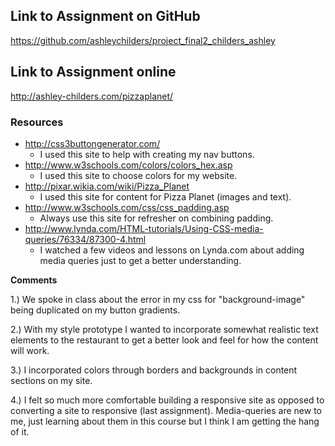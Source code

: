 ## Link to Assignment on GitHub
https://github.com/ashleychilders/project_final2_childers_ashley

## Link to Assignment online
http://ashley-childers.com/pizzaplanet/

### Resources

-  http://css3buttongenerator.com/
	- I used this site to help with creating my nav buttons.
- http://www.w3schools.com/colors/colors_hex.asp
    - I used this site to choose colors for my website.
- http://pixar.wikia.com/wiki/Pizza_Planet
    - I used this site for content for Pizza Planet (images and text).
- http://www.w3schools.com/css/css_padding.asp
	- Always use this site for refresher on combining padding.
- http://www.lynda.com/HTML-tutorials/Using-CSS-media-queries/76334/87300-4.html
	- I watched a few videos and lessons on Lynda.com about adding media queries just to get a better understanding.

**Comments**

1.) We spoke in class about the error in my css for "background-image" being duplicated on my button gradients.

2.) With my style prototype I wanted to incorporate somewhat realistic text elements to the restaurant to get a better look and feel for how the content will work.

3.) I incorporated colors through borders and backgrounds in content sections on my site.  

4.) I felt so much more comfortable building a responsive site as opposed to converting a site to responsive (last assignment). Media-queries are new to me, just learning about them in this course but I think I am getting the hang of it.
